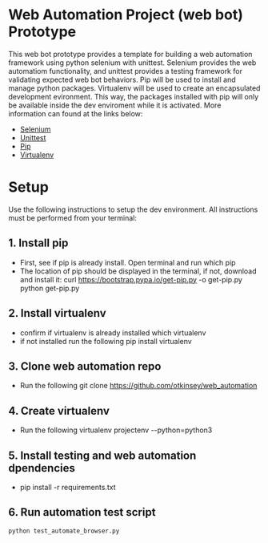 # Web Automation Project (web bot) Prototype
This web bot prototype provides a template for building a web automation framework using python selenium with unittest.
Selenium provides the web automatiom functionality, and unittest provides a testing framework for validating expected
web bot behaviors. Pip will be used to install and manage python packages.  Virtualenv will be used to create an encapsulated
development evironment. This way, the packages installed with pip will only be available inside the dev enviroment while it
is activated. More information can found at the links below:

- [Selenium](https://selenium-python.readthedocs.io/installation.html)
- [Unittest](https://docs.python.org/3/library/unittest.html)
- [Pip](https://pip.pypa.io/en/stable/)
- [Virtualenv](https://virtualenv.pypa.io/en/latest/installation.html)

# Setup
Use the following instructions to setup the dev environment.  All instructions must be performed from your terminal:

## 1. Install pip
- First, see if pip is already install. Open terminal and run
    which pip
- The location of pip should be displayed in the terminal, if not, download and install it:
    curl https://bootstrap.pypa.io/get-pip.py -o get-pip.py
    python get-pip.py

## 2. Install virtualenv
- confirm if virtualenv is already installed
    which virtualenv
- if not installed run the following
    pip install virtualenv

## 3. Clone web automation repo
- Run the following
    git clone https://github.com/otkinsey/web_automation

## 4. Create virtualenv
- Run the following
    virtualenv projectenv --python=python3

## 5. Install testing and web automation dpendencies
- pip install -r requirements.txt

## 6. Run automation test script
    python test_automate_browser.py